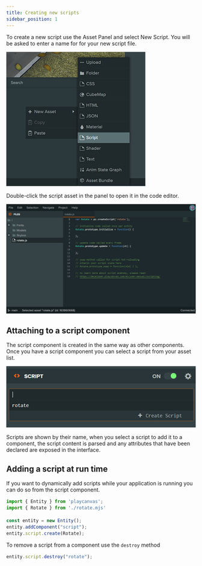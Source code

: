 ```yaml
---
title: Creating new scripts
sidebar_position: 1
---
```


To create a new script use the Asset Panel and select New Script. You will be asked to enter a name for for your new script file.

![New Script](/img/user-manual/scripting/new-script.png)

Double-click the script asset in the panel to open it in the code editor.

![Code Editor](/img/user-manual/scripting/code-editor-new-script.png)

## Attaching to a script component

The script component is created in the same way as other components. Once you have a script component you can select a script from your asset list.

![Select Script](/img/user-manual/scripting/select-script.png)

Scripts are shown by their name, when you select a script to add it to a component, the script content is parsed and any attributes that have been declared are exposed in the interface.

## Adding a script at run time

If you want to dynamically add scripts while your application is running you can do so from the script component.

```javascript
import { Entity } from 'playcanvas';
import { Rotate } from './rotate.mjs'

const entity = new Entity();
entity.addComponent("script");
entity.script.create(Rotate);
```

To remove a script from a component use the `destroy` method

```javascript
entity.script.destroy("rotate");
```
